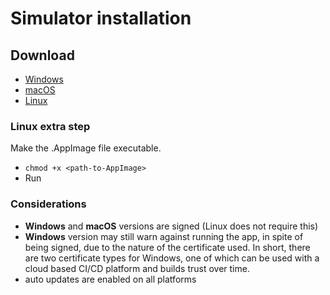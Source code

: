 # Simulator installation

## Download

* [Windows](https://s3.amazonaws.com/simulator.lampix.com/lampix-simulator-master.exe)
* [macOS](https://s3.amazonaws.com/simulator.lampix.com/lampix-simulator-master.dmg)
* [Linux](https://s3.amazonaws.com/simulator.lampix.com/lampix-simulator-master.AppImage)

### Linux extra step

Make the .AppImage file executable.

* `chmod +x <path-to-AppImage>`
* Run

### Considerations

* **Windows** and **macOS** versions are signed (Linux does not require this)
* **Windows** version may still warn against running the app, in spite of being signed, due to the nature of the certificate used. In short, there are two certificate types for Windows, one of which can be used with a cloud based CI/CD platform and builds trust over time.
* auto updates are enabled on all platforms
